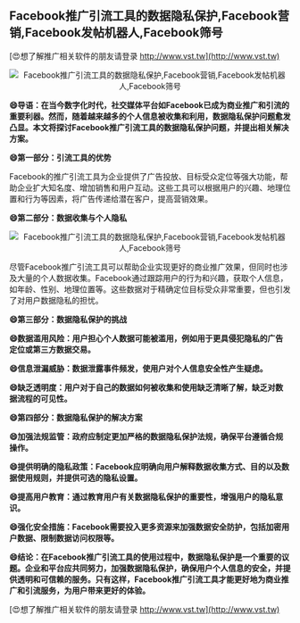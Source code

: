 ## **Facebook推广引流工具的数据隐私保护,Facebook营销,Facebook发帖机器人,Facebook筛号**

[😍想了解推广相关软件的朋友请登录 http://www.vst.tw](http://www.vst.tw)

 <center><img src="https://vst.tw/MP4/tuiguang/png/5.png" alt="Facebook推广引流工具的数据隐私保护,Facebook营销,Facebook发帖机器人,Facebook筛号"></center>

**😄导语：在当今数字化时代，社交媒体平台如Facebook已成为商业推广和引流的重要利器。然而，随着越来越多的个人信息被收集和利用，数据隐私保护问题愈发凸显。本文将探讨Facebook推广引流工具的数据隐私保护问题，并提出相关解决方案。**

**😄第一部分：引流工具的优势**

Facebook的推广引流工具为企业提供了广告投放、目标受众定位等强大功能，帮助企业扩大知名度、增加销售和用户互动。这些工具可以根据用户的兴趣、地理位置和行为等因素，将广告传递给潜在客户，提高营销效果。

**😄第二部分：数据收集与个人隐私**

 <center><img src="https://vst.tw/MP4/tuiguang/png/8.png" alt="Facebook推广引流工具的数据隐私保护,Facebook营销,Facebook发帖机器人,Facebook筛号"></center>

尽管Facebook推广引流工具可以帮助企业实现更好的商业推广效果，但同时也涉及大量的个人数据收集。Facebook通过跟踪用户的行为和兴趣，获取个人信息，如年龄、性别、地理位置等。这些数据对于精确定位目标受众非常重要，但也引发了对用户数据隐私的担忧。

**😄第三部分：数据隐私保护的挑战**

**😄数据滥用风险：用户担心个人数据可能被滥用，例如用于更具侵犯隐私的广告定位或第三方数据交易。**

**😄信息泄漏威胁：数据泄露事件频发，使用户对个人信息安全性产生疑虑。**

**😄缺乏透明度：用户对于自己的数据如何被收集和使用缺乏清晰了解，缺乏对数据流程的可见性。**

**😄第四部分：数据隐私保护的解决方案**

**😄加强法规监管：政府应制定更加严格的数据隐私保护法规，确保平台遵循合规操作。**

**😄提供明确的隐私政策：Facebook应明确向用户解释数据收集方式、目的以及数据使用规则，并提供可选的隐私设置。**

**😄提高用户教育：通过教育用户有关数据隐私保护的重要性，增强用户的隐私意识。**

**😄强化安全措施：Facebook需要投入更多资源来加强数据安全防护，包括加密用户数据、限制数据访问权限等。**

**😄结论：在Facebook推广引流工具的使用过程中，数据隐私保护是一个重要的议题。企业和平台应共同努力，加强数据隐私保护，确保用户个人信息的安全，并提供透明和可信赖的服务。只有这样，Facebook推广引流工具才能更好地为商业推广和引流服务，为用户带来更好的体验。**

[😍想了解推广相关软件的朋友请登录 http://www.vst.tw](http://www.vst.tw)



